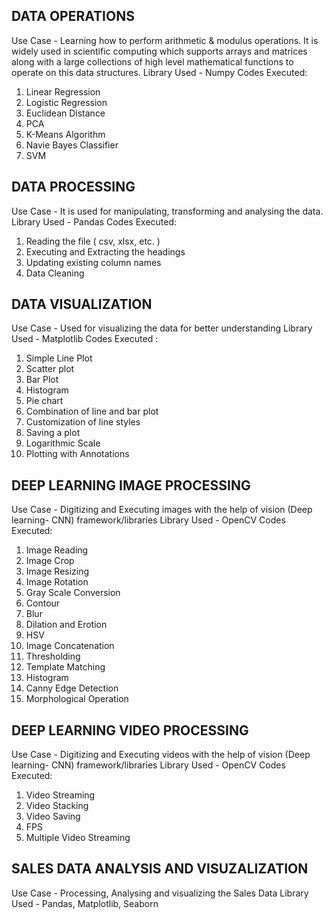 ## DATA OPERATIONS
Use Case - Learning how to perform arithmetic & modulus operations. It is widely used in scientific computing which supports arrays and matrices along with a large collections of high level mathematical functions to operate on this data structures.
Library Used - Numpy
Codes Executed: 
1. Linear Regression
2. Logistic Regression
3. Euclidean Distance
4. PCA
5. K-Means Algorithm
6. Navie Bayes Classifier
7. SVM

## DATA PROCESSING
Use Case - It is used for manipulating, transforming and analysing the data.
Library Used - Pandas
Codes Executed:
1. Reading the file ( csv, xlsx, etc. )
2. Executing and Extracting the headings
3. Updating existing column names
4. Data Cleaning

## DATA VISUALIZATION
Use Case - Used for visualizing the data for better understanding
Library Used - Matplotlib
Codes Executed :
1. Simple Line Plot
2. Scatter plot
3. Bar Plot
4. Histogram
5. Pie chart
6. Combination of line and bar plot
7. Customization of line styles
8. Saving a plot
9. Logarithmic Scale
10. Plotting with Annotations

## DEEP LEARNING IMAGE PROCESSING
Use Case - Digitizing and Executing images with the help of vision (Deep learning- CNN) framework/libraries
Library Used - OpenCV
Codes Executed:
1. Image Reading
2. Image Crop
3. Image Resizing
4. Image Rotation
5. Gray Scale Conversion
6. Contour
7. Blur
8. Dilation and Erotion
9. HSV
10. Image Concatenation
11. Thresholding
12. Template Matching
13. Histogram
14. Canny Edge Detection
15. Morphological Operation

## DEEP LEARNING VIDEO PROCESSING
Use Case - Digitizing and Executing videos with the help of vision (Deep learning- CNN) framework/libraries
Library Used - OpenCV
Codes Executed:
1. Video Streaming
2. Video Stacking
3. Video Saving
4. FPS
5. Multiple Video Streaming

## SALES DATA ANALYSIS AND VISUZALIZATION
Use Case - Processing, Analysing and visualizing the Sales Data
Library Used - Pandas, Matplotlib, Seaborn
